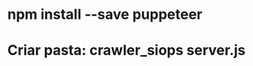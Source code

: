npm install --save puppeteer
===============================================
Criar pasta:
crawler_siops
server.js
===============================================
